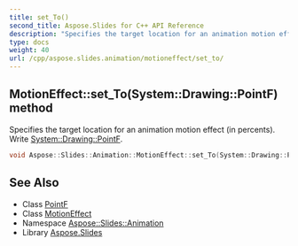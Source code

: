 ```yaml
---
title: set_To()
second_title: Aspose.Slides for C++ API Reference
description: "Specifies the target location for an animation motion effect (in percents). Write System::Drawing::PointF."
type: docs
weight: 40
url: /cpp/aspose.slides.animation/motioneffect/set_to/
---
```

## MotionEffect::set_To(System::Drawing::PointF) method


Specifies the target location for an animation motion effect (in percents). Write [System::Drawing::PointF](../../../system.drawing/pointf/).

```cpp
void Aspose::Slides::Animation::MotionEffect::set_To(System::Drawing::PointF value) override
```

## See Also

* Class [PointF](../../system.drawing/pointf/)
* Class [MotionEffect](./)
* Namespace [Aspose::Slides::Animation](../)
* Library [Aspose.Slides](../../)